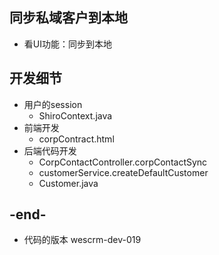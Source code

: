 
## 同步私域客户到本地
- 看UI功能：同步到本地

## 开发细节
- 用户的session
    - ShiroContext.java
- 前端开发
    - corpContract.html
- 后端代码开发
    - CorpContactController.corpContactSync
    - customerService.createDefaultCustomer
    - Customer.java
    
## -end-
- 代码的版本 wescrm-dev-019

